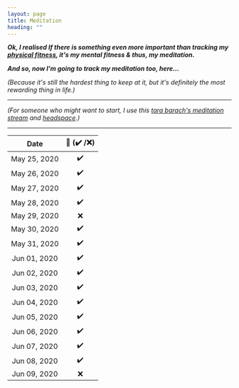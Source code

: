 ```yaml
---
layout: page
title: Meditation
heading: ""
---
```


***Ok, I realised If there is something even more important than tracking my [physical fitness](https://priyankasaggu11929.github.io/fitness.html), it's my mental fitness & thus, my meditation.***

***And so, now I'm going to track my meditation too, here...***

*(Because it's still the hardest thing to keep at it, but it's definitely the most rewarding thing in life.)*

---

*(For someone who might want to start, I use this [tara barach's meditation stream](http://www.tarabrach.com/audio/2010-07-07-Smile-Meditation-TaraBrach.mp3) and [headspace](https://www.youtube.com/channel/UC3JhfsgFPLSLNEROQCdj-GQ).)*

---

| Date         | 🧘 (✔️ /❌)  |
|:------------:|:-----------:|
| May 25, 2020 | ✔️           |
| May 26, 2020 | ✔️           |
| May 27, 2020 | ✔️           |
| May 28, 2020 | ✔️           |
| May 29, 2020 | ❌          |
| May 30, 2020 | ✔️           |
| May 31, 2020 | ✔️           |
| Jun 01, 2020 | ✔️           |
| Jun 02, 2020 | ✔️           |
| Jun 03, 2020 | ✔️           |
| Jun 04, 2020 | ✔️           |
| Jun 05, 2020 | ✔️           |
| Jun 06, 2020 | ✔️           |
| Jun 07, 2020 | ✔️           |
| Jun 08, 2020 | ✔️           |
| Jun 09, 2020 | ❌          |
